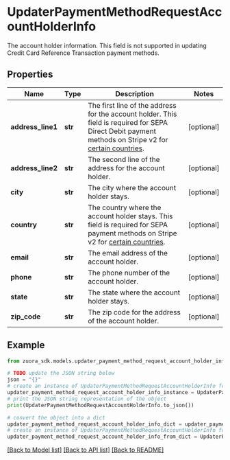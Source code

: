 # UpdaterPaymentMethodRequestAccountHolderInfo

The account holder information. This field is not supported in updating Credit Card Reference Transaction payment methods.

## Properties

Name | Type | Description | Notes
------------ | ------------- | ------------- | -------------
**address_line1** | **str** | The first line of the address for the account holder.   This field is required for SEPA Direct Debit payment methods on Stripe v2 for [certain countries](https://stripe.com/docs/payments/sepa-debit/set-up-payment?platform&#x3D;web#web-submit-payment-method). | [optional] 
**address_line2** | **str** | The second line of the address for the account holder.   | [optional] 
**city** | **str** | The city where the account holder stays.  | [optional] 
**country** | **str** | The country where the account holder stays.   This field is required for SEPA payment methods on Stripe v2 for [certain countries](https://stripe.com/docs/payments/sepa-debit/set-up-payment?platform&#x3D;web#web-submit-payment-method). | [optional] 
**email** | **str** | The email address of the account holder.  | [optional] 
**phone** | **str** | The phone number of the account holder.  | [optional] 
**state** | **str** | The state where the account holder stays.  | [optional] 
**zip_code** | **str** | The zip code for the address of the account holder.  | [optional] 

## Example

```python
from zuora_sdk.models.updater_payment_method_request_account_holder_info import UpdaterPaymentMethodRequestAccountHolderInfo

# TODO update the JSON string below
json = "{}"
# create an instance of UpdaterPaymentMethodRequestAccountHolderInfo from a JSON string
updater_payment_method_request_account_holder_info_instance = UpdaterPaymentMethodRequestAccountHolderInfo.from_json(json)
# print the JSON string representation of the object
print(UpdaterPaymentMethodRequestAccountHolderInfo.to_json())

# convert the object into a dict
updater_payment_method_request_account_holder_info_dict = updater_payment_method_request_account_holder_info_instance.to_dict()
# create an instance of UpdaterPaymentMethodRequestAccountHolderInfo from a dict
updater_payment_method_request_account_holder_info_from_dict = UpdaterPaymentMethodRequestAccountHolderInfo.from_dict(updater_payment_method_request_account_holder_info_dict)
```
[[Back to Model list]](../README.md#documentation-for-models) [[Back to API list]](../README.md#documentation-for-api-endpoints) [[Back to README]](../README.md)


